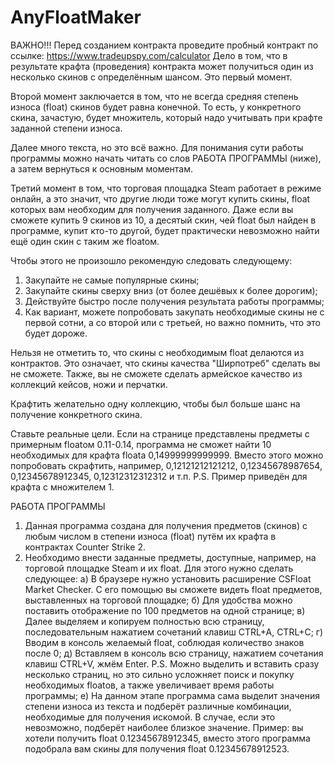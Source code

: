# AnyFloatMaker

ВАЖНО!!! Перед созданием контракта проведите пробный контракт по ссылке: https://www.tradeupspy.com/calculator 
Дело в том, что в результате крафта (проведения) контракта может получиться один из несколько скинов с определённым шансом. Это первый момент.

Второй момент заключается в том, что не всегда средняя степень износа (float) скинов будет равна конечной. То есть, у конкретного скина, зачастую, будет множитель, который надо учитывать при крафте заданной степени износа. 

Далее много текста, но это всё важно. Для понимания сути работы программы можно начать читать со слов РАБОТА ПРОГРАММЫ (ниже), а затем вернуться к основным моментам.

Третий момент в том, что торговая площадка Steam работает в режиме онлайн, а это значит, что другие люди тоже могут купить скины, float которых вам необходим для получения заданного. Даже если вы сможете купить 9 скинов из 10, а десятый скин, чей float был найден в программе, купит кто-то другой, будет практически невозможно найти ещё один скин с таким же floatом.

Чтобы этого не произошло рекомендую следовать следующему: 
1. Закупайте не самые популярные скины;
2. Закупайте скины сверху вниз (от более дешёвых к более дорогим);
3. Действуйте быстро после получения результата работы программы;
4. Как вариант, можете попробовать закупать необходимые скины не с первой сотни, а со второй или с третьей, но важно помнить, что это будет дороже.

Нельзя не отметить то, что скины с необходимым float делаются из контрактов. Это означает, что скины качества "Ширпотреб" сделать вы не сможете. Также, вы не сможете сделать армейское качество из коллекций кейсов, ножи и перчатки.

Крафтить желательно одну коллекцию, чтобы был больше шанс на получение конкретного скина.

Ставьте реальные цели. Если на странице представлены предметы с примерным floatом 0.11-0.14, программа не сможет найти 10 необходимых для крафта floata 0,14999999999999. Вместо этого можно попробовать скрафтить, например, 0,12121212121212, 0,12345678987654, 0,12345678912345, 0,12312312312312 и т.п. P.S. Пример приведён для крафта с множителем 1.

РАБОТА ПРОГРАММЫ

1) Данная программа создана для получения предметов (скинов) с любым числом в степени износа (float) путём их крафта в контрактах Counter Strike 2.
2) Необходимо внести заданные предметы, доступные, например, на торговой площадке Steam и их float. Для этого нужно сделать следующее:
а) В браузере нужно установить расширение CSFloat Market Checker. С его помощью вы сможете видеть float предметов, выставленных на торговой площадке;
б) Для удобства можно поставить отображение по 100 предметов на одной странице;
в) Далее выделяем и копируем полностью всю страницу, последовательным нажатием сочетаний клавиш CTRL+A, CTRL+C;
г) Вводим в консоль желаемый float, соблюдая количество знаков после 0;
д) Вставляем в консоль всю страницу, нажатием сочетания клавиш CTRL+V, жмём Enter. P.S. Можно выделить и вставить сразу несколько страниц, но это сильно усложняет поиск и покупку необходимых floatов, а также увеличивает время работы программы;
е) На данном этапе программа сама выделит значения степени износа из текста и подберёт различные комбинации, необходимые для получения искомой. В случае, если это невозможно, подберёт наиболее близкое значение. Пример: вы хотели получить float 0.12345678912345, вместо этого программа подобрала вам скины для получения float 0.12345678912523.


